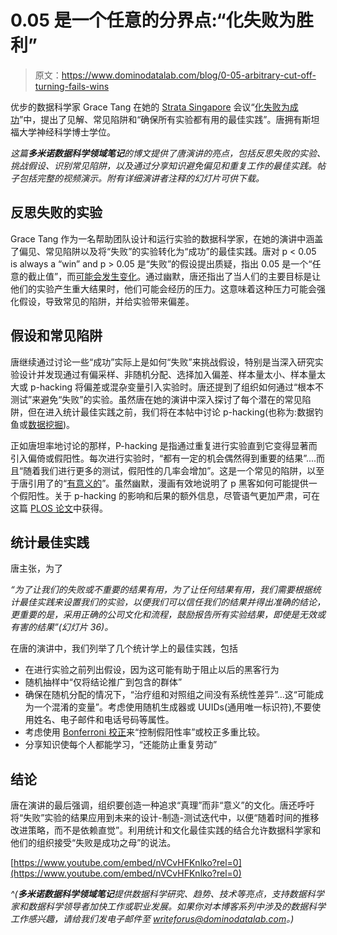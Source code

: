 # 0.05 是一个任意的分界点:“化失败为胜利”

> 原文：<https://www.dominodatalab.com/blog/0-05-arbitrary-cut-off-turning-fails-wins>

优步的数据科学家 Grace Tang 在她的 [Strata Singapore](https://conferences.oreilly.com/strata/strata-sg/public/schedule/detail/62876) 会议“[化失败为成功](https://www.youtube.com/watch?v=nVCvHFKnlko)”中，提出了见解、常见陷阱和“确保所有实验都有用的最佳实践”。唐拥有斯坦福大学神经科学博士学位。

*这篇**多米诺数据科学领域笔记**的博文提供了唐演讲的亮点，包括反思失败的实验、挑战假设、识别常见陷阱，以及通过分享知识避免偏见和重复工作的最佳实践。帖子包括完整的视频演示。附有详细演讲者注释的幻灯片可供下载。*

## 反思失败的实验

Grace Tang 作为一名帮助团队设计和运行实验的数据科学家，在她的演讲中涵盖了偏见、常见陷阱以及将“失败”的实验转化为“成功”的最佳实践。唐对 p < 0.05 is always a “win” and p > 0.05 是“失败”的假设提出质疑，指出 0.05 是一个“任意的截止值”，而[可能会发生变化](https://www.nature.com/articles/s41562-017-0189-z)。通过幽默，唐还指出了当人们的主要目标是让他们的实验产生重大结果时，他们可能会经历的压力。这意味着这种压力可能会强化假设，导致常见的陷阱，并给实验带来偏差。

## 假设和常见陷阱

唐继续通过讨论一些“成功”实际上是如何“失败”来挑战假设，特别是当深入研究实验设计并发现通过有偏采样、非随机分配、选择加入偏差、样本量太小、样本量太大或 p-hacking 将偏差或混杂变量引入实验时。唐还提到了组织如何通过“根本不测试”来避免“失败”的实验。虽然唐在她的演讲中深入探讨了每个潜在的常见陷阱，但在进入统计最佳实践之前，我们将在本帖中讨论 p-hacking(也称为:数据钓鱼或[数据挖掘](https://en.wikipedia.org/wiki/Data_dredging))。

正如唐坦率地讨论的那样，P-hacking 是指通过重复进行实验直到它变得显著而引入偏倚或假阳性。每次进行实验时，“都有一定的机会偶然得到重要的结果”....而且“随着我们进行更多的测试，假阳性的几率会增加”。这是一个常见的陷阱，以至于唐引用了的“[有意义的](https://xkcd.com/882/)”。虽然幽默，漫画有效地说明了 p 黑客如何可能提供一个假阳性。关于 p-hacking 的影响和后果的额外信息，尽管语气更加严肃，可在这篇 [PLOS 论文](http://journals.plos.org/plosbiology/article?id=10.1371/journal.pbio.1002106)中获得。

## 统计最佳实践

唐主张，为了

*“为了让我们的失败或不重要的结果有用，为了让任何结果有用，我们需要根据统计最佳实践来设置我们的实验，以便我们可以信任我们的结果并得出准确的结论，更重要的是，采用正确的公司文化和流程，鼓励报告所有实验结果，即使是无效或有害的结果”(幻灯片 36)。*

在唐的演讲中，我们列举了几个统计学上的最佳实践，包括

*   在进行实验之前列出假设，因为这可能有助于阻止以后的黑客行为
*   随机抽样中“仅将结论推广到包含的群体”
*   确保在随机分配的情况下，“治疗组和对照组之间没有系统性差异”...这“可能成为一个混淆的变量”。考虑使用随机生成器或 UUIDs(通用唯一标识符),不要使用姓名、电子邮件和电话号码等属性。
*   考虑使用 [Bonferroni 校正](https://en.wikipedia.org/wiki/Bonferroni_correction)来“控制假阳性率”或校正多重比较。
*   分享知识使每个人都能学习，“还能防止重复劳动”

## 结论

唐在演讲的最后强调，组织要创造一种追求“真理”而非“意义”的文化。唐还呼吁将“失败”实验的结果应用到未来的设计-制造-测试迭代中，以便“随着时间的推移改进策略，而不是依赖直觉”。利用统计和文化最佳实践的结合允许数据科学家和他们的组织接受“失败是成功之母”的说法。

[https://www.youtube.com/embed/nVCvHFKnlko?rel=0](https://www.youtube.com/embed/nVCvHFKnlko?rel=0)

*^(**多米诺数据科学领域笔记**提供数据科学研究、趋势、技术等亮点，支持数据科学家和数据科学领导者加快工作或职业发展。如果你对本博客系列中涉及的数据科学工作感兴趣，请给我们发电子邮件至 writeforus@dominodatalab.com。)*